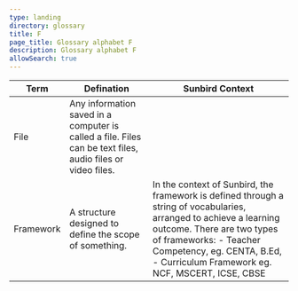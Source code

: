 ```yaml
---
type: landing
directory: glossary
title: F
page_title: Glossary alphabet F
description: Glossary alphabet F
allowSearch: true
---
```

Term | Defination |Sunbird Context
-----|------------|-----------------
File  |Any information saved in a computer is called a file. Files can be text files, audio files or video files.  |
Framework |A structure designed to define the scope of something.   |In the context of Sunbird, the framework is defined through a string of vocabularies, arranged to achieve a learning outcome. There are two types of frameworks: - Teacher Competency, eg. CENTA, B.Ed, - Curriculum Framework  eg. NCF, MSCERT, ICSE, CBSE

